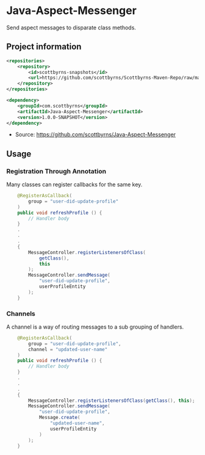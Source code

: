 # Java-Aspect-Messenger

Send aspect messages to disparate class methods.

## Project information

```xml
<repositories>
    <repository>
        <id>scottbyrns-snapshots</id>
        <url>https://github.com/scottbyrns/Scottbyrns-Maven-Repo/raw/master/snapshots</url>
    </repository>
</repositories>

<dependency>
    <groupId>com.scottbyrns</groupId>
    <artifactId>Java-Aspect-Messenger</artifactId>
    <version>1.0.0-SNAPSHOT</version>
</dependency>
```

* Source: https://github.com/scottbyrns/Java-Aspect-Messenger

## Usage

### Registration Through Annotation

Many classes can register callbacks for the same key.

```java
    @RegisterAsCallback(
        group = "user-did-update-profile"
    )
    public void refreshProfile () {
        // Handler body
    }
    .
    .
    .
    {
        MessageController.registerListenersOfClass(
            getClass(),
            this
        );
        MessageController.sendMessage(
            "user-did-update-profile",
            userProfileEntity
        );
    }    
```

### Channels

A channel is a way of routing messages to a sub grouping of handlers.
```java
    @RegisterAsCallback(
        group = "user-did-update-profile",
        channel = "updated-user-name"
    )
    public void refreshProfile () {
        // Handler body
    }
    .
    .
    .
    {
        MessageController.registerListenersOfClass(getClass(), this);
        MessageController.sendMessage(
            "user-did-update-profile",
            Message.create(
                "updated-user-name",
                userProfileEntity
            )
        );
    }
```
